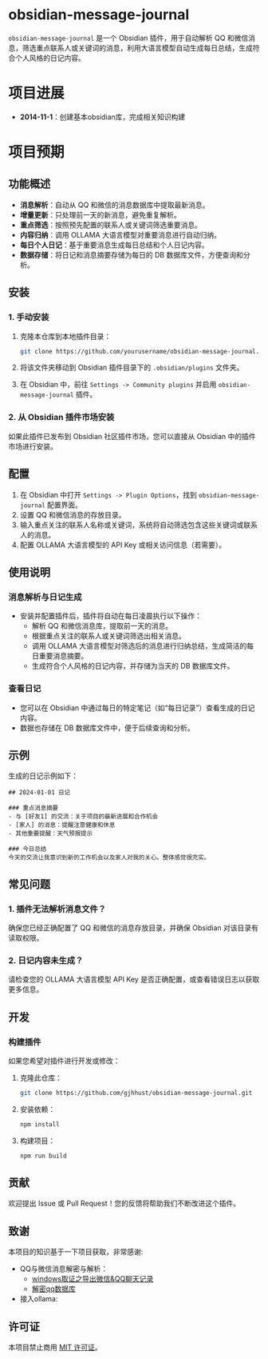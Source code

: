 # obsidian-message-journal

`obsidian-message-journal` 是一个 Obsidian 插件，用于自动解析 QQ 和微信消息，筛选重点联系人或关键词的消息，利用大语言模型自动生成每日总结，生成符合个人风格的日记内容。

# 项目进展
- **2014-11-1**：创建基本obsidian库，完成相关知识构建


# 项目预期
## 功能概述

- **消息解析**：自动从 QQ 和微信的消息数据库中提取最新消息。
- **增量更新**：只处理前一天的新消息，避免重复解析。
- **重点筛选**：按照预先配置的联系人或关键词筛选重要消息。
- **内容归纳**：调用 OLLAMA 大语言模型对重要消息进行自动归纳。
- **每日个人日记**：基于重要消息生成每日总结和个人日记内容。
- **数据存储**：将日记和消息摘要存储为每日的 DB 数据库文件，方便查询和分析。

## 安装

### 1. 手动安装

1. 克隆本仓库到本地插件目录：

   ```bash
   git clone https://github.com/yourusername/obsidian-message-journal.git
   ```

2. 将该文件夹移动到 Obsidian 插件目录下的 `.obsidian/plugins` 文件夹。
3. 在 Obsidian 中，前往 `Settings -> Community plugins` 并启用 `obsidian-message-journal` 插件。

### 2. 从 Obsidian 插件市场安装

如果此插件已发布到 Obsidian 社区插件市场，您可以直接从 Obsidian 中的插件市场进行安装。

## 配置

1. 在 Obsidian 中打开 `Settings -> Plugin Options`，找到 `obsidian-message-journal` 配置界面。
2. 设置 QQ 和微信消息的存放目录。
3. 输入重点关注的联系人名称或关键词，系统将自动筛选包含这些关键词或联系人的消息。
4. 配置 OLLAMA 大语言模型的 API Key 或相关访问信息（若需要）。

## 使用说明

### 消息解析与日记生成

- 安装并配置插件后，插件将自动在每日凌晨执行以下操作：
  - 解析 QQ 和微信消息库，提取前一天的消息。
  - 根据重点关注的联系人或关键词筛选出相关消息。
  - 调用 OLLAMA 大语言模型对筛选后的消息进行归纳总结，生成简洁的每日重要消息摘要。
  - 生成符合个人风格的日记内容，并存储为当天的 DB 数据库文件。
  
### 查看日记

- 您可以在 Obsidian 中通过每日的特定笔记（如“每日记录”）查看生成的日记内容。
- 数据也存储在 DB 数据库文件中，便于后续查询和分析。

## 示例

生成的日记示例如下：

```
## 2024-01-01 日记

### 重点消息摘要
- 与 [好友1] 的交流：关于项目的最新进展和合作机会
- [家人] 的消息：提醒注意健康和休息
- 其他重要提醒：天气预报提示

### 今日总结
今天的交流让我意识到新的工作机会以及家人对我的关心。整体感觉很充实。
```

## 常见问题

### 1. 插件无法解析消息文件？
确保您已经正确配置了 QQ 和微信的消息存放目录，并确保 Obsidian 对该目录有读取权限。

### 2. 日记内容未生成？
请检查您的 OLLAMA 大语言模型 API Key 是否正确配置，或查看错误日志以获取更多信息。

## 开发

### 构建插件

如果您希望对插件进行开发或修改：

1. 克隆此仓库：
   ```bash
   git clone https://github.com/gjhhust/obsidian-message-journal.git
   ```
2. 安装依赖：
   ```bash
   npm install
   ```
3. 构建项目：
   ```bash
   npm run build
   ```

## 贡献

欢迎提出 Issue 或 Pull Request！您的反馈将帮助我们不断改进这个插件。

## 致谢
本项目的知识基于一下项目获取，非常感谢:
- QQ与微信消息解密与解析：
   - [windows取证之导出微信&QQ聊天记录](https://saucer-man.com/information_security/1038.html)
   - [解密qq数据库](https://github.com/saucer-man/qq_msg_decode?tab=readme-ov-file)
- 接入ollama: 

## 许可证

本项目禁止商用 [MIT 许可证](LICENSE)。